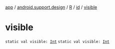 [app](../../../index.md) / [android.support.design](../../index.md) / [R](../index.md) / [id](index.md) / [visible](.)

# visible

`static val visible: `[`Int`](https://kotlinlang.org/api/latest/jvm/stdlib/kotlin/-int/index.html)
`static val visible: `[`Int`](https://kotlinlang.org/api/latest/jvm/stdlib/kotlin/-int/index.html)